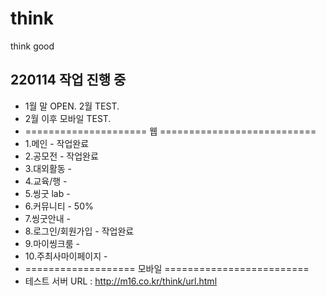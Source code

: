 # think
think good

## 220114 작업 진행 중
- 1월 말 OPEN. 2월 TEST.
- 2월 이후 모바일 TEST.
- ===================== 웹 ===========================
- 1.메인 - 작업완료
- 2.공모전 - 작업완료
- 3.대외활동 -
- 4.교육/행 -
- 5.씽굿 lab -
- 6.커뮤니티 - 50%
- 7.씽굿안내 -
- 8.로그인/회원가입 - 작업완료
- 9.마이씽크룸 -
- 10.주최사마이페이지 -
- =================== 모바일 =========================
- 테스트 서버 URL : http://m16.co.kr/think/url.html